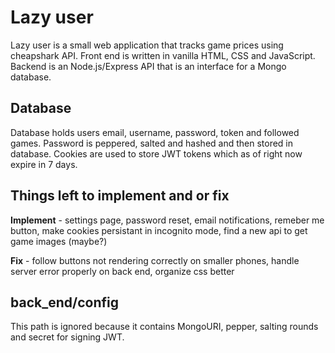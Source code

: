 # Lazy user
Lazy user is a small web application that tracks game prices using cheapshark API. Front end is written in vanilla HTML, CSS and JavaScript. Backend is an Node.js/Express API that is an interface for a Mongo database.
## Database
Database holds users email, username, password, token and followed games. Password is peppered, salted and hashed and then stored in database. Cookies are used to store JWT tokens which as of right now expire in 7 days.
## Things left to implement and or fix
**Implement** - settings page, password reset, email notifications, remeber me button, make cookies persistant in incognito mode, find a new api to get game images (maybe?)

**Fix** - follow buttons not rendering correctly on smaller phones, handle server error properly on back end, organize css better 
## back_end/config
This path is ignored because it contains MongoURI, pepper, salting rounds and secret for signing JWT.